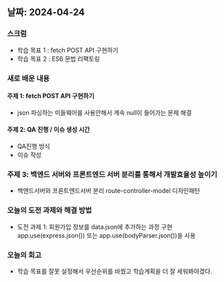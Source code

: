 ## 날짜: 2024-04-24

### 스크럼
- 학습 목표 1 : fetch POST API 구현하기
- 학습 목표 2 : ES6 문법 리팩토링

### 새로 배운 내용
#### 주제 1: fetch POST API 구현하기
- json 파싱하는 미들웨어를 사용안해서 계속 null이 들어가는 문제 해결

#### 주제 2: QA 진행 / 이슈 생성 시간
- QA진행 방식
- 이슈 작성

### 주제 3: 백엔드 서버와 프론트엔드 서버 분리를 통해서 개발효율성 높이기
- 백엔드서버와 프론트엔드서버 분리 route-controller-model 디자인패턴

### 오늘의 도전 과제와 해결 방법
- 도전 과제 1: 회원가입 정보를 data.json에 추가하는 과정 구현
            app.use(express.json()) 또는 app.use(bodyParser.json())을 사용

### 오늘의 회고
- 학습 목표를 잘못 설정해서 우선순위를 바꿨고 학습계획을 더 잘 세워봐야겠다.
